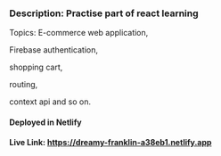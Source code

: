 ### Description: Practise part of react learning 
Topics: E-commerce web application,

Firebase authentication,

shopping cart,

routing,

context api and so on.
#### Deployed in Netlify

#### Live Link: https://dreamy-franklin-a38eb1.netlify.app